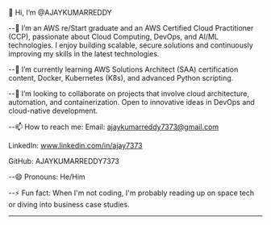 👋 Hi, I’m @AJAYKUMARREDDY


--👀 I’m an AWS re/Start graduate and an AWS Certified Cloud Practitioner (CCP), passionate about Cloud Computing, DevOps, and AI/ML technologies. I enjoy building scalable, secure solutions and continuously improving my skills in the latest technologies.


--🌱 I’m currently learning AWS Solutions Architect (SAA) certification content, Docker, Kubernetes (K8s), and advanced Python scripting.


--💞️ I’m looking to collaborate on projects that involve cloud architecture, automation, and containerization. Open to innovative ideas in DevOps and cloud-native development.


--📫 How to reach me:
   Email: ajaykumarreddy7373@gmail.com

   
  LinkedIn: www.linkedin.com/in/ajay7373

  
 
  GitHub: AJAYKUMARREDDY7373


--😄 Pronouns: He/Him


--⚡ Fun fact: When I'm not coding, I'm probably reading up on space tech or diving into business case studies.

---

<!---
AJAYKUMARREDDY7373/AJAYKUMARREDDY7373 is a ✨ special ✨ repository because its `README.md` (this file) appears on your GitHub profile.
You can click the Preview link to take a look at your changes.
--->
